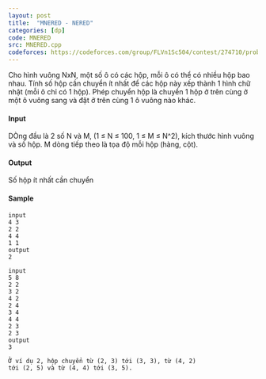 ```yaml
---
layout: post
title:  "MNERED - NERED"
categories: [dp]
code: MNERED
src: MNERED.cpp
codeforces: https://codeforces.com/group/FLVn1Sc504/contest/274710/problem/W
---
```




  







Cho hình vuông NxN, một số ô có các hộp, mỗi ô có thể có nhiều hộp bao nhau. Tính số hộp cần chuyển ít nhất để các hộp này xếp thành 1 hình chữ nhật (mỗi ô chỉ có 1 hộp). Phép chuyển hộp là chuyển 1 hộp ở trên cùng ở một ô vuông sang và đặt ở trên cùng 1 ô vuông nào khác.

#### Input

DÒng đầu là 2 số N và M, (1 ≤ N ≤ 100, 1 ≤ M ≤ N^2), kích thước hình vuông và số hộp. M dòng tiếp theo là tọa độ mỗi hộp (hàng, cột).

#### Output

Số hộp ít nhất cần chuyển

#### Sample

```
input  
4 3  
2 2  
4 4  
1 1  
output  
2  
  
input  
5 8  
2 2  
3 2  
4 2  
2 4  
3 4  
4 4  
2 3  
2 3  
output  
3  
  
Ở ví dụ 2, hộp chuyển từ (2, 3) tới (3, 3), từ (4, 2)  
tới (2, 5) và từ (4, 4) tới (3, 5).  
```

<!--more-->

